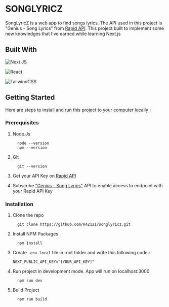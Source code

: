 # SONGLYRICZ
SongLyricZ is a web app to find songs lyrics. The API used in this project is "Genius - Song Lyrics" from [Rapid API](https://rapidapi.com/hub). This project built to implement some new knowledges that I've earned while learning Next.js

## Built With
![Next JS](https://img.shields.io/badge/Next-black?style=for-the-badge&logo=next.js&logoColor=white) 

![React](https://img.shields.io/badge/react-%2320232a.svg?style=for-the-badge&logo=react&logoColor=%2361DAFB)

![TailwindCSS](https://img.shields.io/badge/tailwindcss-%2338B2AC.svg?style=for-the-badge&logo=tailwind-css&logoColor=white)

## Getting Started

Here are steps to install and run this project to your computer locally :

### Prerequisites

1. Node.Js

    ```
      node --version
      npm --version
    ```
2. Git

   ```
     git --version
    ```
3. Get your API Key on [Rapid API](https://rapidapi.com/hub)
4. Subscribe ["Genius - Song Lyrics"](https://rapidapi.com/Glavier/api/genius-song-lyrics1/) API to enable access to endpoint with your Rapid API Key

### Installation

1. Clone the repo

    ```
      git clone https://github.com/R4Z121/songlyricz.git
    ```
2. Install NPM Packages

    ```
      npm install
    ```
3. Create `.env.local` file in root folder and write this following code :

   ```
   NEXT_PUBLIC_API_KEY="[YOUR_API_KEY]"
   ```
4. Run project in development mode. App will run on localhost:3000

    ```
      npm run dev
    ```
5. Build Project

    ```
      npm run build
    ```
